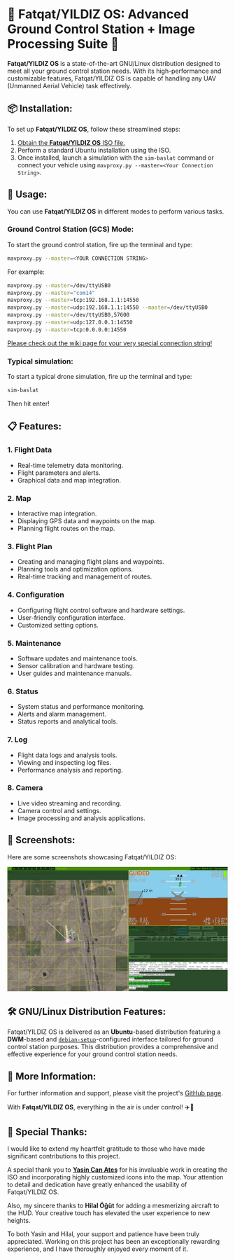 # 🌟 Fatqat/YILDIZ OS: Advanced Ground Control Station + Image Processing Suite 🌟

**Fatqat/YILDIZ OS** is a state-of-the-art GNU/Linux distribution designed to meet all your ground control station needs. With its high-performance and customizable features, Fatqat/YILDIZ OS is capable of handling any UAV (Unmanned Aerial Vehicle) task effectively.

## 📦 Installation:

To set up **Fatqat/YILDIZ OS**, follow these streamlined steps:

1. [Obtain the **Fatqat/YILDIZ OS** ISO file.](https://drive.google.com/file/d/1HhcKLlA97O4HqoEbWRxtf0D6NDskypto/view?usp=sharing)
2. Perform a standard Ubuntu installation using the ISO.
3. Once installed, launch a simulation with the `sim-baslat` command or connect your vehicle using `mavproxy.py --master=<Your Connection String>`.

## 🚀 Usage:

You can use **Fatqat/YILDIZ OS** in different modes to perform various tasks.

### Ground Control Station (GCS) Mode:

To start the ground control station, fire up the terminal and type:
```bash
mavproxy.py --master=<YOUR CONNECTION STRING>
```

For example:
```bash
mavproxy.py --master=/dev/ttyUSB0
mavproxy.py --master="com14"
mavproxy.py --master=tcp:192.168.1.1:14550
mavproxy.py --master=udp:192.168.1.1:14550 --master=/dev/ttyUSB0
mavproxy.py --master=/dev/ttyUSB0,57600
mavproxy.py --master=udp:127.0.0.1:14550
mavproxy.py --master=tcp:0.0.0.0:14550
```
[Please check out the wiki page for your very special connection string!](https://ardupilot.org/mavproxy/docs/getting_started/starting.html)

### Typical simulation:

To start a typical drone simulation, fire up the terminal and type:
```bash
sim-baslat
```
Then hit enter!

## 📋 Features:

### 1. **Flight Data**

- Real-time telemetry data monitoring.
- Flight parameters and alerts.
- Graphical data and map integration.

### 2. **Map**

- Interactive map integration.
- Displaying GPS data and waypoints on the map.
- Planning flight routes on the map.

### 3. **Flight Plan**

- Creating and managing flight plans and waypoints.
- Planning tools and optimization options.
- Real-time tracking and management of routes.

### 4. **Configuration**

- Configuring flight control software and hardware settings.
- User-friendly configuration interface.
- Customized setting options.

### 5. **Maintenance**

- Software updates and maintenance tools.
- Sensor calibration and hardware testing.
- User guides and maintenance manuals.

### 6. **Status**

- System status and performance monitoring.
- Alerts and alarm management.
- Status reports and analytical tools.

### 7. **Log**

- Flight data logs and analysis tools.
- Viewing and inspecting log files.
- Performance analysis and reporting.

### 8. **Camera**

- Live video streaming and recording.
- Camera control and settings.
- Image processing and analysis applications.

## 📸 Screenshots:

Here are some screenshots showcasing Fatqat/YILDIZ OS:

![screenshot](OS.jpg)

## 🛠️ GNU/Linux Distribution Features:

Fatqat/YILDIZ OS is delivered as an **Ubuntu**-based distribution featuring a **DWM**-based and [`debian-setup`](https://github.com/suleyman-kaya/debian-setup)-configured interface tailored for ground control station purposes. This distribution provides a comprehensive and effective experience for your ground control station needs.

## 📖 More Information:

For further information and support, please visit the project's [GitHub page](https://github.com/suleyman-kaya/fatqat).

With **Fatqat/YILDIZ OS**, everything in the air is under control! ✈️🔧

## 🎉 Special Thanks:

I would like to extend my heartfelt gratitude to those who have made significant contributions to this project. 

A special thank you to [**Yasin Can Ateş**](https://github.com/atesyasinc) for his invaluable work in creating the ISO and incorporating highly customized icons into the map. Your attention to detail and dedication have greatly enhanced the usability of Fatqat/YILDIZ OS.

Also, my sincere thanks to **Hilal Öğüt** for adding a mesmerizing aircraft to the HUD. Your creative touch has elevated the user experience to new heights.

To both Yasin and Hilal, your support and patience have been truly appreciated. Working on this project has been an exceptionally rewarding experience, and I have thoroughly enjoyed every moment of it.
